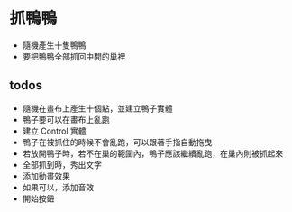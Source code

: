 <!-- @format -->

# 抓鴨鴨

- 隨機產生十隻鴨鴨
- 要把鴨鴨全部抓回中間的巢裡

## todos

- 隨機在畫布上產生十個點，並建立鴨子實體
- 鴨子要可以在畫布上亂跑
- 建立 Control 實體
- 鴨子在被抓住的時候不會亂跑，可以跟著手指自動拖曳
- 若放開鴨子時，若不在巢的範圍內，鴨子應該繼續亂跑，在巢內則被抓起來
- 全部抓到時，秀出文字
- 添加動畫效果
- 如果可以，添加音效
- 開始按鈕
